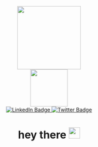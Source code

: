 <div id="header" align="center">
  <img src="https://media.giphy.com/media/j5hWF2V3RlNGItTkGc/giphy.gif" width="170"/>
</div>

<div id="header" align="center">
  <img src="https://media.giphy.com/media/X9zUzhlh2KQVhOI0yv/giphy.gif" width="100"/>
</div>

<div id="badges" align="center">
  <a href="your-linkedin-URL">
    <img src="https://img.shields.io/badge/LinkedIn-blue?style=for-the-badge&logo=linkedin&logoColor=white" alt="LinkedIn Badge"/>
  </a>
  <a href="your-twitter-URL">
    <img src="https://img.shields.io/badge/Twitter-blue?style=for-the-badge&logo=twitter&logoColor=white" alt="Twitter Badge"/>
  </a>
</div>
<div id="badges" align="center">
  <img src="https://komarev.com/ghpvc/?username=AlexPushKaN&style=flat-square&color=blue" alt=""/>
  <h1>
  hey there
  <img src="https://media.giphy.com/media/hvRJCLFzcasrR4ia7z/giphy.gif" width="30px"/>
</h1>
</div>
